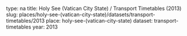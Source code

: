 type: na
title: Holy See (Vatican City State) / Transport Timetables (2013)
slug: places/holy-see-(vatican-city-state)/datasets/transport-timetables/2013
place: holy-see-(vatican-city-state)
dataset: transport-timetables
year: 2013
